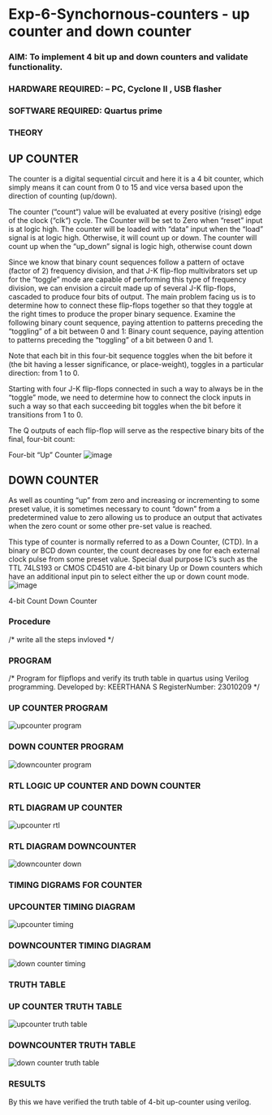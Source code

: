 # Exp-6-Synchornous-counters - up counter and down counter 
### AIM: To implement 4 bit up and down counters and validate  functionality.
### HARDWARE REQUIRED:  – PC, Cyclone II , USB flasher
### SOFTWARE REQUIRED:   Quartus prime
### THEORY 

## UP COUNTER 
The counter is a digital sequential circuit and here it is a 4 bit counter, which simply means it can count from 0 to 15 and vice versa based upon the direction of counting (up/down). 

The counter (“count“) value will be evaluated at every positive (rising) edge of the clock (“clk“) cycle.
The Counter will be set to Zero when “reset” input is at logic high.
The counter will be loaded with “data” input when the “load” signal is at logic high. Otherwise, it will count up or down.
The counter will count up when the “up_down” signal is logic high, otherwise count down

Since we know that binary count sequences follow a pattern of octave (factor of 2) frequency division, and that J-K flip-flop multivibrators set up for the “toggle” mode are capable of performing this type of frequency division, we can envision a circuit made up of several J-K flip-flops, cascaded to produce four bits of output.
The main problem facing us is to determine how to connect these flip-flops together so that they toggle at the right times to produce the proper binary sequence.
Examine the following binary count sequence, paying attention to patterns preceding the “toggling” of a bit between 0 and 1:
Binary count sequence, paying attention to patterns preceding the “toggling” of a bit between 0 and 1.

Note that each bit in this four-bit sequence toggles when the bit before it (the bit having a lesser significance, or place-weight), toggles in a particular direction: from 1 to 0.



 
 

Starting with four J-K flip-flops connected in such a way to always be in the “toggle” mode, we need to determine how to connect the clock inputs in such a way so that each succeeding bit toggles when the bit before it transitions from 1 to 0.

The Q outputs of each flip-flop will serve as the respective binary bits of the final, four-bit count:

 
 

Four-bit “Up” Counter
![image](https://user-images.githubusercontent.com/36288975/169644758-b2f4339d-9532-40c5-af40-8f4f8c942e2c.png)



## DOWN COUNTER 

As well as counting “up” from zero and increasing or incrementing to some preset value, it is sometimes necessary to count “down” from a predetermined value to zero allowing us to produce an output that activates when the zero count or some other pre-set value is reached.

This type of counter is normally referred to as a Down Counter, (CTD). In a binary or BCD down counter, the count decreases by one for each external clock pulse from some preset value. Special dual purpose IC’s such as the TTL 74LS193 or CMOS CD4510 are 4-bit binary Up or Down counters which have an additional input pin to select either the up or down count mode.
![image](https://user-images.githubusercontent.com/36288975/169644844-1a14e123-7228-4ed8-81a9-eb937dff4ac8.png)


4-bit Count Down Counter
### Procedure
/* write all the steps invloved */



### PROGRAM 
/*
Program for flipflops  and verify its truth table in quartus using Verilog programming.
Developed by: KEERTHANA S
RegisterNumber:  23010209
*/

### UP COUNTER PROGRAM



![upcounter program](https://github.com/keerthanasivakumar02/Exp-7-Synchornous-counters-/assets/150827397/7ee4d8ed-ceae-4018-aef4-4c67d3d1a762)


### DOWN COUNTER PROGRAM



![downcounter program](https://github.com/keerthanasivakumar02/Exp-7-Synchornous-counters-/assets/150827397/baa3f3b1-b6cf-483d-9856-3de35d5155ff)





### RTL LOGIC UP COUNTER AND DOWN COUNTER  

 

### RTL DIAGRAM UP COUNTER



![upcounter rtl](https://github.com/keerthanasivakumar02/Exp-7-Synchornous-counters-/assets/150827397/b4b58f49-144f-4ee2-b271-a1b3147fcd7e)

 ### RTL DIAGRAM DOWNCOUNTER


 ![downcounter down](https://github.com/keerthanasivakumar02/Exp-7-Synchornous-counters-/assets/150827397/238dfcbe-7af5-4164-9c65-83e47dbd516d)



### TIMING DIGRAMS FOR COUNTER  

### UPCOUNTER TIMING DIAGRAM 


![upcounter timing](https://github.com/keerthanasivakumar02/Exp-7-Synchornous-counters-/assets/150827397/e4d73f49-5f71-45f5-87c5-cb3fda1dbc23)

### DOWNCOUNTER TIMING DIAGRAM


![down counter timing ](https://github.com/keerthanasivakumar02/Exp-7-Synchornous-counters-/assets/150827397/df1229d5-c64a-46d6-93f7-34fba9f6c334)



### TRUTH TABLE 

### UP COUNTER TRUTH TABLE 


![upcounter truth table](https://github.com/keerthanasivakumar02/Exp-7-Synchornous-counters-/assets/150827397/ab861c23-bd01-4c3f-beb6-152c8877972f)


### DOWNCOUNTER TRUTH TABLE 


![down counter truth table](https://github.com/keerthanasivakumar02/Exp-7-Synchornous-counters-/assets/150827397/5c49ecb6-2973-4d1c-b8ac-6a38bde21330)



### RESULTS 

By this we have verified the truth table of 4-bit up-counter using verilog.
